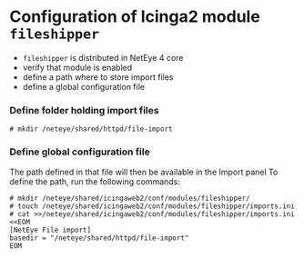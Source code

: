 # Configuration of Icinga2 module `fileshipper`

- `fileshipper` is distributed in NetEye 4 core
- verify that module is enabled
- define a path where to store import files 
- define a global configuration file

### Define folder holding import files
```
# mkdir /neteye/shared/httpd/file-import
```


### Define global configuration file

The path defined in that file will then be available in the Import panel
To define the path, run the following commands:
```
# mkdir /neteye/shared/icingaweb2/conf/modules/fileshipper/
# touch /neteye/shared/icingaweb2/conf/modules/fileshipper/imports.ini
# cat >>/neteye/shared/icingaweb2/conf/modules/fileshipper/imports.ini <<EOM
[NetEye File import]
basedir = "/neteye/shared/httpd/file-import" 
EOM
```
